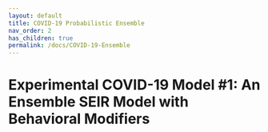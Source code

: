 ```yaml
---
layout: default
title: COVID-19 Probabilistic Ensemble
nav_order: 2
has_children: true
permalink: /docs/COVID-19-Ensemble
---
```


# Experimental COVID-19 Model #1: An Ensemble SEIR Model with Behavioral Modifiers
